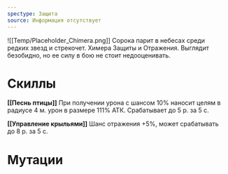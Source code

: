 ```yaml
---
spectype: Защита
source: Информация отсутствует
---
```

![[Temp/Placeholder_Chimera.png]]
Сорока парит в небесах среди редких звезд и стрекочет. Химера Защиты и Отражения. Выглядит безобидно, но ее силу в бою не стоит недооценивать.

# Скиллы
**[[Песнь птицы]]**
При получении урона с шансом 10% наносит целям в радиусе 4 м. урон в размере 111% АТК. Срабатывает до 5 р. за 5 с.

**[[Управление крыльями]]** 
Шанс отражения +5%, может срабатывать до 8 р. за 5 с.



# Мутации